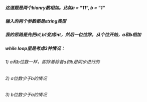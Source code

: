 ##### 这道题是两个bianry数相加。比如a = "11", b = "1"
##### 输入的两个参数都是string类型
##### 我的思路是先把a1,b1变成int，然后一位位除，从个位开始，a和b相加
##### while loop里是考虑3种情况：
###### 1) a和b位数一样，即除着除着a和b是同步进行的
###### 2) a位数少于b的情况
###### 3) b位数少于a的情况
